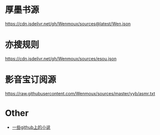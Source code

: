 # 厚墨书源
https://cdn.jsdelivr.net/gh/Wenmoux/sources@latest/Wen.json



# 亦搜规则
 https://cdn.jsdelivr.net/gh/Wenmoux/sources/esou.json

  
# 影音宝订阅源
https://raw.githubusercontent.com/Wenmoux/sources/master/yyb/asmr.txt



# Other
 - [一些github上的小说](https://github.com/Wenmoux/sources/blob/master/other/githubnovel.md)
